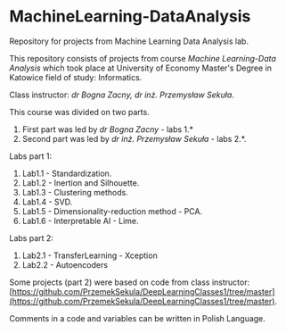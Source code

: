 # MachineLearning-DataAnalysis
Repository for projects from Machine Learning Data Analysis lab.

This repository consists of projects from course <i> Machine Learning-Data Analysis </i> which took place at University of Economy Master's Degree in Katowice field of study: Informatics.

Class instructor: <i> dr Bogna Zacny, dr inż. Przemysław Sekuła</i>.

This course was divided on two parts. 
  1. First part was led by <i> dr Bogna Zacny </i> - labs 1.*
  2. Second part was led by <i> dr inż. Przemysław Sekuła </i> - labs 2.*.

Labs part 1: 
  1. Lab1.1 - Standardization.
  2. Lab1.2 - Inertion and Silhouette.
  3. Lab1.3 - Clustering methods.
  4. Lab1.4 - SVD.
  5. Lab1.5 - Dimensionality-reduction method - PCA.
  6. Lab1.6 - Interpretable AI - Lime.
  
Labs part 2:
 1. Lab2.1 - TransferLearning - Xception
 2. Lab2.2 - Autoencoders
  
 Some projects (part 2) were based on code from class instructor: [https://github.com/PrzemekSekula/DeepLearningClasses1/tree/master](https://github.com/PrzemekSekula/DeepLearningClasses1/tree/master).
     
Comments in a code and variables can be written in Polish Language.
